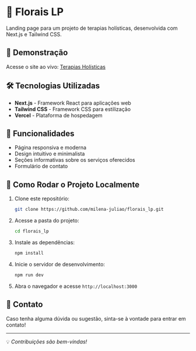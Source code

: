 # 🌿 Florais LP

Landing page para um projeto de terapias holísticas, desenvolvida com Next.js e Tailwind CSS.

## 🚀 Demonstração

Acesse o site ao vivo: [Terapias Holísticas](https://terapias-holisticas.vercel.app/)

## 🛠️ Tecnologias Utilizadas

- **Next.js** - Framework React para aplicações web
- **Tailwind CSS** - Framework CSS para estilização
- **Vercel** - Plataforma de hospedagem

## 📌 Funcionalidades

- Página responsiva e moderna
- Design intuitivo e minimalista
- Seções informativas sobre os serviços oferecidos
- Formulário de contato

## 📂 Como Rodar o Projeto Localmente

1. Clone este repositório:
   ```bash
   git clone https://github.com/milena-juliao/florais_lp.git
   ```
2. Acesse a pasta do projeto:
   ```bash
   cd florais_lp
   ```
3. Instale as dependências:
   ```bash
   npm install
   ```
4. Inicie o servidor de desenvolvimento:
   ```bash
   npm run dev
   ```
5. Abra o navegador e acesse `http://localhost:3000`

## 📧 Contato
Caso tenha alguma dúvida ou sugestão, sinta-se à vontade para entrar em contato!

---
💡 *Contribuições são bem-vindas!*

